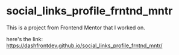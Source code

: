 # social_links_profile_frntnd_mntr
This is a project from Frontend Mentor that I worked on.

here's the link: https://dashfrontdev.github.io/social_links_profile_frntnd_mntr/

